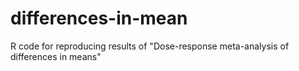# differences-in-mean
R code for reproducing results of "Dose-response meta-analysis of differences in means"
